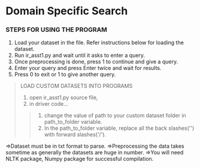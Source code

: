 # Domain Specific Search


### STEPS FOR USING THE PROGRAM

1. Load your dataset in the file. Refer instructions below for loading the dataset.
2. Run ir_asst1.py and wait until it asks to enter a query.
3. Once preprocessing is done, press 1 to continue and give a query.
4. Enter your query and press Enter twice and wait for results.
5. Press 0 to exit or 1 to give another query.



>LOAD CUSTOM DATASETS INTO PROGRAMS
> 1. open ir_asst1.py source file,
> 2. in driver code...
>>   1. change the value of path to your custom dataset folder in path_to_folder variable. 
>>   2. In the path_to_folder variable, replace all the back slashes('\') with forward slashes('/').

=>Dataset must be in txt format to parse.
=>Preprocessing the data takes sometime as generally the datasets are huge in number.
=>You will need NLTK package, Numpy package for successful compilation.
